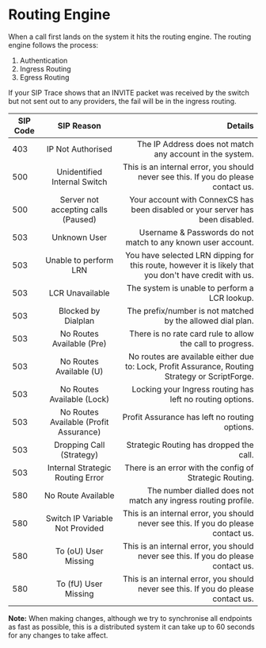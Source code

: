 # Routing Engine
When a call first lands on the system it hits the routing engine. The routing engine follows the process:

1. Authentication
2. Ingress Routing
3. Egress Routing

If your SIP Trace shows that an INVITE packet was received by the switch but not sent out to any providers, the fail will be in the ingress routing.

| SIP Code  |      SIP Reason     | Details |
|----------|:-------------:|-----:|
| 403 | IP Not Authorised | The IP Address does not match any account in the system. |
| 500 | Unidentified Internal Switch |This is an internal error, you should never see this. If you do please contact us.|
| 500 | Server not accepting calls (Paused) | Your account with ConnexCS has been disabled or your server has been disabled. |
| 503 | Unknown User | Username & Passwords do not match to any known user account. |
| 503| Unable to perform LRN| You have selected LRN dipping for this route, however it is likely that you don't have credit with us. |
| 503 | LCR Unavailable | The system is unable to perform a LCR lookup. |
| 503 | Blocked by Dialplan | The prefix/number is not matched by the allowed dial plan. |
| 503 | No Routes Available (Pre) | There is no rate card rule to allow the call to progress.|
| 503 | No Routes Available (U) | No routes are available either due to: Lock, Profit Assurance, Routing Strategy or ScriptForge.|
| 503 | No Routes Available (Lock)| Locking your Ingress routing has left no routing options.|
| 503 | No Routes Available (Profit Assurance)| Profit Assurance has left no routing options.|
| 503 | Dropping Call (Strategy)| Strategic Routing has dropped the call.|
| 503 | Internal Strategic Routing Error| There is an error with the config of Strategic Routing.|
| 580 | No Route Available| The number dialled does not match any ingress routing profile.|
| 580 | Switch IP Variable Not Provided| This is an internal error, you should never see this. If you do please contact us.|
| 580 |To (oU) User Missing| This is an internal error, you should never see this. If you do please contact us.|
| 580 |To (fU) User Missing| This is an internal error, you should never see this. If you do please contact us.| 

**Note:** When making changes, although we try to synchronise all endpoints as fast as possible, this is a distributed system it can take up to 60 seconds for any changes to take affect.
